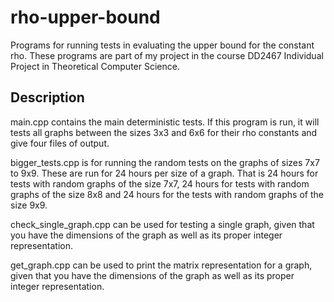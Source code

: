 # rho-upper-bound
Programs for running tests in evaluating the upper bound for the constant rho.
These programs are part of my project in the course DD2467 Individual Project in Theoretical Computer Science.

## Description
main.cpp contains the main deterministic tests. If this program is run, it will tests all graphs between the sizes 3x3 and 6x6 for their rho constants and give four files of output. 

bigger_tests.cpp is for running the random tests on the graphs of sizes 7x7 to 9x9. These are run for 24 hours per size of a graph. 
That is 24 hours for tests with random graphs of the size 7x7, 24 hours for tests with random graphs of the size 8x8 and 24 hours for the tests with random graphs of the size 9x9.

check_single_graph.cpp can be used for testing a single graph, given that you have the dimensions of the graph as well as its proper integer representation. 

get_graph.cpp can be used to print the matrix representation for a graph, given that you have the dimensions of the graph as well as its proper integer representation. 
